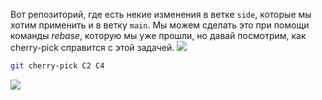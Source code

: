 
Вот репозиторий, где есть некие изменения в ветке `side`, которые мы хотим применить и в ветку `main`. Мы можем сделать это при помощи команды *rebase*, которую мы уже прошли, но давай посмотрим, как cherry-pick справится с этой задачей.
![](Pasted%20image%2020230608143355.png)
```bash
git cherry-pick C2 C4
```
![](Pasted%20image%2020230608143755.png)